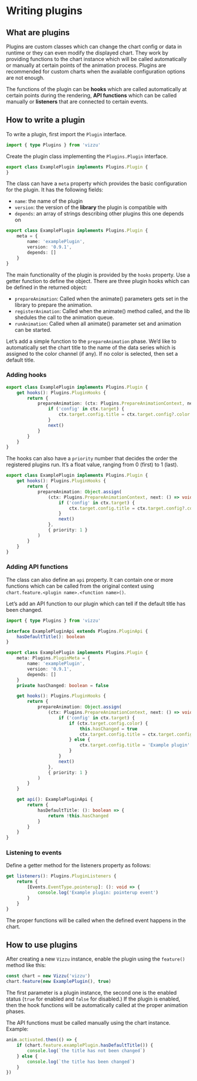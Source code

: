 # Writing plugins

## What are plugins

Plugins are custom classes which can change the chart config or data in runtime
or they can even modify the displayed chart. They work by providing functions to
the chart instance which will be called automatically or manually at certain
points of the animation process. Plugins are recommended for custom charts when
the available configuration options are not enough.

The functions of the plugin can be **hooks** which are called automatically at
certain points during the rendering, **API functions** which can be called
manually or **listeners** that are connected to certain events.

## How to write a plugin

To write a plugin, first import the `Plugin` interface.

```typescript
import { type Plugins } from 'vizzu'
```

Create the plugin class implementing the `Plugins.Plugin` interface.

```typescript
export class ExamplePlugin implements Plugins.Plugin {
}
```

The class can have a `meta` property which provides the basic configuration for
the plugin. It has the following fields: 
- `name`: the name of the plugin
- `version`: the version of the **library** the plugin is compatible with
- `depends`: an array of strings describing other plugins this one depends on

```typescript
export class ExamplePlugin implements Plugins.Plugin {
    meta = {
        name: 'examplePlugin',
        version: '0.9.1',
        depends: []
    }
}
```

The main functionality of the plugin is provided by the `hooks` property. Use a
getter function to define the object. There are three plugin hooks which can be
defined in the returned object:

- `prepareAnimation`: Called when the animate() parameters gets set in the
  library to prepare the animation.
- `registerAnimation`: Called when the animate() method called, and the lib
  shedules the call to the animation queue.
- `runAnimation`: Called when all animate() parameter set and animation can be
  started. 

Let’s add a simple function to the `prepareAnimation` phase. We’d like to
automatically set the chart title to the name of the data series which is
assigned to the color channel (if any). If no color is selected, then set a
default title.

### Adding hooks

```typescript
export class ExamplePlugin implements Plugins.Plugin {
    get hooks(): Plugins.PluginHooks {
        return {
            prepareAnimation: (ctx: Plugins.PrepareAnimationContext, next: () => void): void => {
                if ('config' in ctx.target) {
                    ctx.target.config.title = ctx.target.config?.color ?? 'Example plugin'
                }
                next()
            }
        }
    }
}
```

The hooks can also have a `priority` number that decides the order the
registered plugins run. It’s a float value, ranging from 0 (first) to 1 (last).

```typescript
export class ExamplePlugin implements Plugins.Plugin {
    get hooks(): Plugins.PluginHooks {
        return {
            prepareAnimation: Object.assign(
                (ctx: Plugins.PrepareAnimationContext, next: () => void): void => {
					if ('config' in ctx.target) {
						ctx.target.config.title = ctx.target.config?.color ?? 'Example plugin'
					}
					next()
				},
                { priority: 1 }
            )
        }
    }
}
```

### Adding API functions

The class can also define an `api` property. It can contain one or more
functions which can be called from the original context using
`chart.feature.<plugin name>.<function name>()`.

Let’s add an API function to our plugin which can tell if the default title has
been changed.

```typescript
import { type Plugins } from 'vizzu'

interface ExamplePluginApi extends Plugins.PluginApi {
    hasDefaultTitle(): boolean
}

export class ExamplePlugin implements Plugins.Plugin {
	meta: Plugins.PluginMeta = {
		name: 'examplePlugin',
		version: '0.9.1',
		depends: []
	}
	private hasChanged: boolean = false

    get hooks(): Plugins.PluginHooks {
        return {
            prepareAnimation: Object.assign(
                (ctx: Plugins.PrepareAnimationContext, next: () => void): void => {
					if ('config' in ctx.target) {
						if (ctx.target.config.color) {
							this.hasChanged = true
							ctx.target.config.title = ctx.target.config.color
						} else {
							ctx.target.config.title = 'Example plugin'
						}
					}
					next()
				},
                { priority: 1 }
            )
        }
    }

	get api(): ExamplePluginApi {
		return {
			hasDefaultTitle: (): boolean => {
				return !this.hasChanged
			}
		}
	}
}
```

### Listening to events

Define a getter method for the listeners property as follows:

```typescript
get listeners(): Plugins.PluginListeners {
    return {
        [Events.EventType.pointerup]: (): void => {
            console.log('Example plugin: pointerup event')
        }
    }
}
```

The proper functions will be called when the defined event happens in the chart.

## How to use plugins

After creating a new `Vizzu` instance, enable the plugin using the `feature()`
method like this:

```javascript
const chart = new Vizzu('vizzu')
chart.feature(new ExamplePlugin(), true)
```

The first parameter is a plugin instance, the second one is the enabled status
(`true` for enabled and `false` for disabled.) If the plugin is enabled, then
the hook functions will be automatically called at the proper animation phases.

The API functions must be called manually using the chart instance. Example:

```javascript
anim.activated.then(() => {
    if (chart.feature.examplePlugin.hasDefaultTitle()) {
        console.log(`the title has not been changed`)
    } else {
        console.log(`the title has been changed`)
    }
})
```
